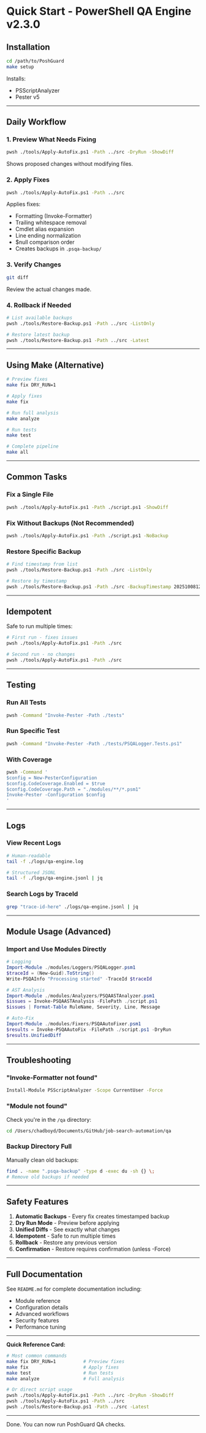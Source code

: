 # Quick Start - PowerShell QA Engine v2.3.0

## Installation

```bash
cd /path/to/PoshGuard
make setup
```

Installs:
- PSScriptAnalyzer
- Pester v5

---

## Daily Workflow

### 1. Preview What Needs Fixing

```bash
pwsh ./tools/Apply-AutoFix.ps1 -Path ../src -DryRun -ShowDiff
```

Shows proposed changes without modifying files.

### 2. Apply Fixes

```bash
pwsh ./tools/Apply-AutoFix.ps1 -Path ../src
```

Applies fixes:
- Formatting (Invoke-Formatter)
- Trailing whitespace removal
- Cmdlet alias expansion
- Line ending normalization
- $null comparison order
- Creates backups in `.psqa-backup/`

### 3. Verify Changes

```bash
git diff
```

Review the actual changes made.

### 4. Rollback if Needed

```bash
# List available backups
pwsh ./tools/Restore-Backup.ps1 -Path ../src -ListOnly

# Restore latest backup
pwsh ./tools/Restore-Backup.ps1 -Path ../src -Latest
```

---

## Using Make (Alternative)

```bash
# Preview fixes
make fix DRY_RUN=1

# Apply fixes
make fix

# Run full analysis
make analyze

# Run tests
make test

# Complete pipeline
make all
```

---

## Common Tasks

### Fix a Single File

```bash
pwsh ./tools/Apply-AutoFix.ps1 -Path ./script.ps1 -ShowDiff
```

### Fix Without Backups (Not Recommended)

```bash
pwsh ./tools/Apply-AutoFix.ps1 -Path ./script.ps1 -NoBackup
```

### Restore Specific Backup

```bash
# Find timestamp from list
pwsh ./tools/Restore-Backup.ps1 -Path ./src -ListOnly

# Restore by timestamp
pwsh ./tools/Restore-Backup.ps1 -Path ./src -BackupTimestamp 20251008123045
```

---

## Idempotent

Safe to run multiple times:

```bash
# First run - fixes issues
pwsh ./tools/Apply-AutoFix.ps1 -Path ./src

# Second run - no changes
pwsh ./tools/Apply-AutoFix.ps1 -Path ./src
```

---

## Testing

### Run All Tests

```bash
pwsh -Command "Invoke-Pester -Path ./tests"
```

### Run Specific Test

```bash
pwsh -Command "Invoke-Pester -Path ./tests/PSQALogger.Tests.ps1"
```

### With Coverage

```bash
pwsh -Command '
$config = New-PesterConfiguration
$config.CodeCoverage.Enabled = $true
$config.CodeCoverage.Path = "./modules/**/*.psm1"
Invoke-Pester -Configuration $config
'
```

---

## Logs

### View Recent Logs

```bash
# Human-readable
tail -f ./logs/qa-engine.log

# Structured JSONL
tail -f ./logs/qa-engine.jsonl | jq
```

### Search Logs by TraceId

```bash
grep "trace-id-here" ./logs/qa-engine.jsonl | jq
```

---

## Module Usage (Advanced)

### Import and Use Modules Directly

```powershell
# Logging
Import-Module ./modules/Loggers/PSQALogger.psm1
$traceId = (New-Guid).ToString()
Write-PSQAInfo "Processing started" -TraceId $traceId

# AST Analysis
Import-Module ./modules/Analyzers/PSQAASTAnalyzer.psm1
$issues = Invoke-PSQAASTAnalysis -FilePath ./script.ps1
$issues | Format-Table RuleName, Severity, Line, Message

# Auto-Fix
Import-Module ./modules/Fixers/PSQAAutoFixer.psm1
$results = Invoke-PSQAAutoFix -FilePath ./script.ps1 -DryRun
$results.UnifiedDiff
```

---

## Troubleshooting

### "Invoke-Formatter not found"

```bash
Install-Module PSScriptAnalyzer -Scope CurrentUser -Force
```

### "Module not found"

Check you're in the `/qa` directory:

```bash
cd /Users/chadboyd/Documents/GitHub/job-search-automation/qa
```

### Backup Directory Full

Manually clean old backups:

```bash
find . -name ".psqa-backup" -type d -exec du -sh {} \;
# Remove old backups if needed
```

---

## Safety Features

1. **Automatic Backups** - Every fix creates timestamped backup
2. **Dry Run Mode** - Preview before applying
3. **Unified Diffs** - See exactly what changes
4. **Idempotent** - Safe to run multiple times
5. **Rollback** - Restore any previous version
6. **Confirmation** - Restore requires confirmation (unless -Force)

---

## Full Documentation

See `README.md` for complete documentation including:
- Module reference
- Configuration details
- Advanced workflows
- Security features
- Performance tuning

---

**Quick Reference Card:**

```bash
# Most common commands
make fix DRY_RUN=1          # Preview fixes
make fix                    # Apply fixes
make test                   # Run tests
make analyze                # Full analysis

# Or direct script usage
pwsh ./tools/Apply-AutoFix.ps1 -Path ../src -DryRun -ShowDiff
pwsh ./tools/Apply-AutoFix.ps1 -Path ../src
pwsh ./tools/Restore-Backup.ps1 -Path ../src -Latest
```

---

Done. You can now run PoshGuard QA checks.
